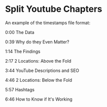 # Split Youtube Chapters

An example of the timestamps file format:

0:00 The Data

0:39 Why do they Even Matter?

1:14 The Findings

2:17 2 Locations: Above the Fold

3:44 YouTube Descriptions and SEO

4:46 2 Locations: Below the Fold

5:57 Hashtags

6:46 How to Know if It's Working
